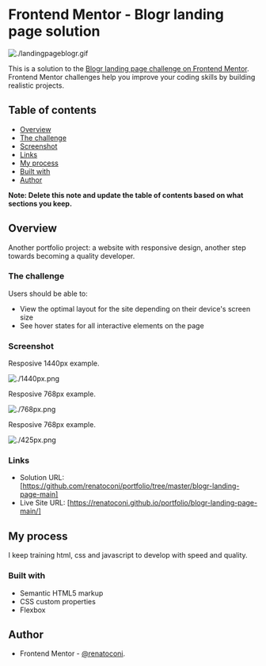 # Frontend Mentor - Blogr landing page solution

![./landingpageblogr.gif](./landingpageblogr.gif)

This is a solution to the [Blogr landing page challenge on Frontend Mentor](https://www.frontendmentor.io/challenges/blogr-landing-page-EX2RLAApP). Frontend Mentor challenges help you improve your coding skills by building realistic projects. 

## Table of contents

- [Overview](#overview)
- [The challenge](#the-challenge)
- [Screenshot](#screenshot)
- [Links](#links)
- [My process](#my-process)
- [Built with](#built-with)
- [Author](#author)

**Note: Delete this note and update the table of contents based on what sections you keep.**

## Overview
Another portfolio project: a website with responsive design, another step towards becoming a quality developer.

### The challenge

Users should be able to:

- View the optimal layout for the site depending on their device's screen size
- See hover states for all interactive elements on the page

### Screenshot

Resposive 1440px example.

![./1440px.png](./1440px.png)

Resposive 768px example.

![./768px.png](./768px.png)

Resposive 768px example.

![./425px.png](./425px.png)


### Links

- Solution URL: [https://github.com/renatoconi/portfolio/tree/master/blogr-landing-page-main]
- Live Site URL: [https://renatoconi.github.io/portfolio/blogr-landing-page-main/]

## My process
I keep training html, css and javascript to develop with speed and quality.
### Built with
- Semantic HTML5 markup
- CSS custom properties
- Flexbox
## Author
- Frontend Mentor - [@renatoconi](https://www.frontendmentor.io/profile/renatoconi).


